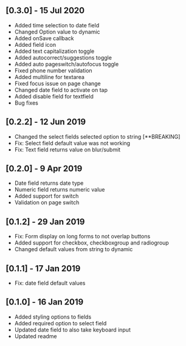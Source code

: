 ## [0.3.0] - 15 Jul 2020
* Added time selection to date field
* Changed Option value to dynamic
* Added onSave callback
* Added field icon
* Added text capitalization toggle
* Added autocorrect/suggestions toggle
* Added auto pageswitch/autofocus toggle
* Fixed phone number validation
* Added multiline for textarea
* Fixed focus issue on page change
* Changed date field to activate on tap
* Added disable field for textfield
* Bug fixes

## [0.2.2] - 12 Jun 2019
* Changed the select fields selected option to string [**BREAKING]
* Fix: Select field default value was not working
* Fix: Text field returns value on blur/submit

## [0.2.0] - 9 Apr 2019
* Date field returns date type
* Numeric field returns numeric value
* Added support for switch
* Validation on page switch

## [0.1.2] - 29 Jan 2019
* Fix: Form display on long forms to not overlap buttons
* Added support for checkbox, checkboxgroup and radiogroup
* Changed default values from string to dynamic

## [0.1.1] - 17 Jan 2019
* Fix: date field default values

## [0.1.0] - 16 Jan 2019
* Added styling options to fields
* Added required option to select field
* Updated date field to also take keyboard input
* Updated readme